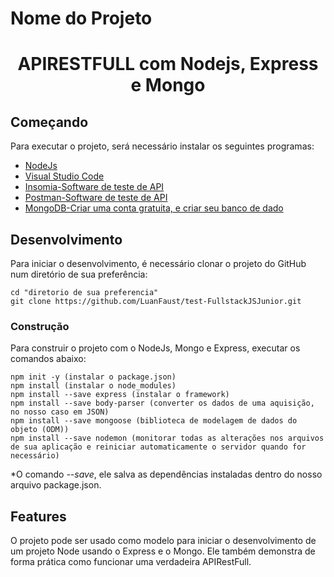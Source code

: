 # Nome do Projeto 
<h1 align="center">APIRESTFULL com Nodejs, Express e Mongo</h1>

## Começando

Para executar o projeto, será necessário instalar os seguintes programas:

- [NodeJs](https://nodejs.org/en/download/)
- [Visual Studio Code](https://code.visualstudio.com/download)
- [Insomia-Software de teste de API](https://insomnia.rest/download)
- [Postman-Software de teste de API](https://www.postman.com/downloads/)
- [MongoDB-Criar uma conta gratuita, e criar seu banco de dado](https://account.mongodb.com/account/login)

## Desenvolvimento

Para iniciar o desenvolvimento, é necessário clonar o projeto do GitHub num diretório de sua preferência:

```shell
cd "diretorio de sua preferencia"
git clone https://github.com/LuanFaust/test-FullstackJSJunior.git
```

### Construção

Para construir o projeto com o NodeJs, Mongo e Express, executar os comandos abaixo:

```shell
npm init -y (instalar o package.json)
npm install (instalar o node_modules)
npm install --save express (instalar o framework)
npm install --save body-parser (converter os dados de uma aquisição, no nosso caso em JSON)
npm install --save mongoose (biblioteca de modelagem de dados do objeto (ODM))
npm install --save nodemon (monitorar todas as alterações nos arquivos de sua aplicação e reiniciar automaticamente o servidor quando for necessário)
```

*O comando *--save*, ele salva as dependências instaladas dentro do nosso arquivo package.json.

## Features

O projeto pode ser usado como modelo para iniciar o desenvolvimento de um projeto Node usando o Express e o Mongo. Ele também demonstra de forma prática como funcionar uma verdadeira APIRestFull.